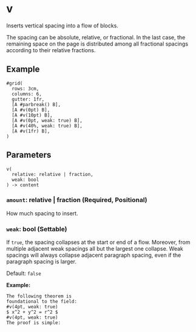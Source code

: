 # v

Inserts vertical spacing into a flow of blocks.

The spacing can be absolute, relative, or fractional. In the last case, the remaining space on the page is distributed among all fractional spacings according to their relative fractions.

## Example

```typst
#grid(
  rows: 3cm,
  columns: 6,
  gutter: 1fr,
  [A #parbreak() B],
  [A #v(0pt) B],
  [A #v(10pt) B],
  [A #v(0pt, weak: true) B],
  [A #v(40%, weak: true) B],
  [A #v(1fr) B],
)
```

## Parameters

```
v(
  relative: relative | fraction,
  weak: bool
) -> content
```

### `amount`: relative | fraction (Required, Positional)

How much spacing to insert.

### `weak`: bool (Settable)

If `true`, the spacing collapses at the start or end of a flow. Moreover, from multiple adjacent weak spacings all but the largest one collapse. Weak spacings will always collapse adjacent paragraph spacing, even if the paragraph spacing is larger.

Default: `false`

**Example:**
```typst
The following theorem is
foundational to the field:
#v(4pt, weak: true)
$ x^2 + y^2 = r^2 $
#v(4pt, weak: true)
The proof is simple:
```
